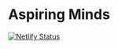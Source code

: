 # Aspiring Minds

[![Netlify Status](https://api.netlify.com/api/v1/badges/d16e99e1-ae4f-47af-9927-a029e379d757/deploy-status)](https://app.netlify.com/sites/aspiring-minds/deploys)
